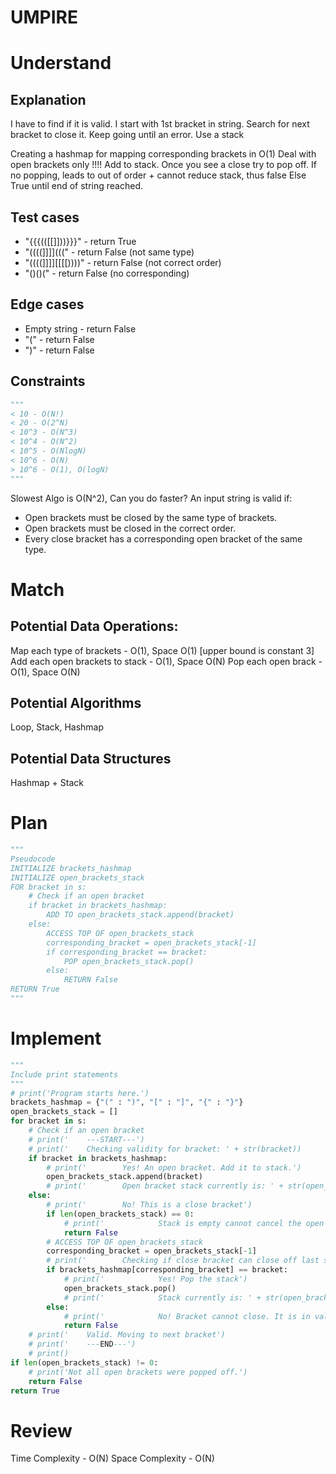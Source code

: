 # UMPIRE
# Understand
## Explanation
I have to find if it is valid. I start with 1st bracket in string.
Search for next bracket to close it. Keep going until an error. Use a stack 

Creating a hashmap for mapping corresponding brackets in O(1)
Deal with open brackets only !!!!
Add to stack. 
Once you see a close try to pop off.
If no popping, leads to out of order + cannot reduce stack, thus false
Else True until end of string reached.


## Test cases
* "{{{(([[]]))}}}" - return True
* "((((]]]](((" - return False (not same type)
* "((((]]]][[[[))))" - return False (not correct order)
* "()()(" - return False (no corresponding)


## Edge cases
* Empty string - return False
* "(" - return False
* ")" - return False


## Constraints
```python
"""
< 10 - O(N!)
< 20 - O(2^N)
< 10^3 - O(N^3)
< 10^4 - O(N^2)
< 10^5 - O(NlogN)
< 10^6 - O(N)
> 10^6 - O(1), O(logN)
"""
```

Slowest Algo is O(N^2), Can you do faster?
An input string is valid if:

* Open brackets must be closed by the same type of brackets.
* Open brackets must be closed in the correct order.
* Every close bracket has a corresponding open bracket of the same type.

# Match

## Potential Data Operations:
Map each type of brackets - O(1), Space O(1) [upper bound is constant 3]
Add each open brackets to stack - O(1), Space O(N)
Pop each open brack - O(1), Space O(N)


## Potential Algorithms
Loop, Stack, Hashmap


## Potential Data Structures
Hashmap + Stack

# Plan
```python
"""
Pseudocode
INITIALIZE brackets_hashmap
INITIALIZE open_brackets_stack
FOR bracket in s:
    # Check if an open bracket
    if bracket in brackets_hashmap:
        ADD TO open_brackets_stack.append(bracket)
    else:
        ACCESS TOP OF open_brackets_stack
        corresponding_bracket = open_brackets_stack[-1]
        if corresponding_bracket == bracket:
            POP open_brackets_stack.pop()
        else:
            RETURN False
RETURN True
"""
```
# Implement
```python
"""
Include print statements
"""
# print('Program starts here.')
brackets_hashmap = {"(" : ")", "[" : "]", "{" : "}"}
open_brackets_stack = []
for bracket in s:
    # Check if an open bracket
    # print('    ---START---')
    # print('    Checking validity for bracket: ' + str(bracket))
    if bracket in brackets_hashmap:
        # print('        Yes! An open bracket. Add it to stack.')
        open_brackets_stack.append(bracket)
        # print('        Open bracket stack currently is: ' + str(open_brackets_stack))
    else:
        # print('        No! This is a close bracket')
        if len(open_brackets_stack) == 0:
            # print('            Stack is empty cannot cancel the open bracket')
            return False
        # ACCESS TOP OF open_brackets_stack
        corresponding_bracket = open_brackets_stack[-1]
        # print('        Checking if close bracket can close off last seen open bracket')
        if brackets_hashmap[corresponding_bracket] == bracket:
            # print('            Yes! Pop the stack')
            open_brackets_stack.pop()
            # print('            Stack currently is: ' + str(open_brackets_stack))
        else:
            # print('            No! Bracket cannot close. It is in valid.')
            return False
    # print('    Valid. Moving to next bracket')
    # print('    ---END---')
    # print()
if len(open_brackets_stack) != 0:
    # print('Not all open brackets were popped off.')
    return False
return True
```
# Review

Time Complexity - O(N)
Space Complexity - O(N)
